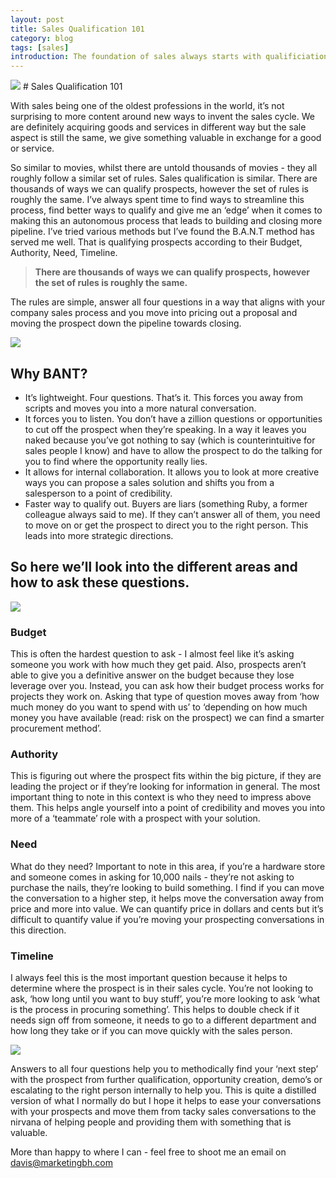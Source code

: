 ```yaml
---
layout: post
title: Sales Qualification 101
category: blog
tags: [sales]
introduction: The foundation of sales always starts with qualificiation.
---
```


<img src="https://images.unsplash.com/photo-1488998427799-e3362cec87c3?ixlib=rb-0.3.5&s=6c4de93ecb1e1d0f6a71e9d7e30e39fb&auto=format&fit=crop&w=1050&q=80">
# Sales Qualification 101

With sales being one of the oldest professions in the world, it’s not surprising to more content around new ways to invent the sales cycle. We are definitely acquiring goods and services in different way but the sale aspect is still the same, we give something valuable in exchange for a good or service.

So similar to movies, whilst there are untold thousands of movies - they all roughly follow a similar set of rules. Sales qualification is similar. There are thousands of ways we can qualify prospects, however the set of rules is roughly the same. I’ve always spent time to find ways to streamline this process, find better ways to qualify and give me an ‘edge’ when it comes to making this an autonomous process that leads to building and closing more pipeline. I’ve tried various methods but I’ve found the B.A.N.T method has served me well. That is qualifying prospects according to their Budget, Authority, Need, Timeline.


> **There are thousands of ways we can qualify prospects, however the set of rules is roughly the same.**


The rules are simple, answer all four questions in a way that aligns with your company sales process and you move into pricing out a proposal and moving the prospect down the pipeline towards closing.

![](https://images.unsplash.com/photo-1506169894395-36397e4aaee4?ixlib=rb-0.3.5&s=0adf39552a3f95577219a702971860e0&auto=format&fit=crop&w=1050&q=80)
## Why BANT?
* It’s lightweight. Four questions. That’s it. This forces you away from scripts and moves you into a more natural conversation.
* It forces you to listen. You don’t have a zillion questions or opportunities to cut off the prospect when they’re speaking. In a way it leaves you naked because you’ve got nothing to say (which is counterintuitive for sales people I know) and have to allow the prospect to do the talking for you to find where the opportunity really lies.
* It allows for internal collaboration. It allows you to look at more creative ways you can propose a sales solution and shifts you from a salesperson to a point of credibility.
* Faster way to qualify out. Buyers are liars (something Ruby, a former colleague always said to me). If they can’t answer all of them, you need to move on or get the prospect to direct you to the right person. This leads into more strategic directions.

## So here we’ll look into the different areas and how to ask these questions.

![](https://images.unsplash.com/photo-1505238680356-667803448bb6?ixlib=rb-0.3.5&ixid=eyJhcHBfaWQiOjEyMDd9&s=d39fe8df8ff9407562e2f89aec3c1318&auto=format&fit=crop&w=1950&q=80)

### Budget
This is often the hardest question to ask - I almost feel like it’s asking someone you work with how much they get paid. Also, prospects aren’t able to give you a definitive answer on the budget because they lose leverage over you. Instead, you can ask how their budget process works for projects they work on. Asking that type of question moves away from ‘how much money do you want to spend with us’ to ‘depending on how much money you have available (read: risk on the prospect) we can find a smarter procurement method’.

### Authority
This is figuring out where the prospect fits within the big picture, if they are leading the project or if they’re looking for information in general.    The most important thing to note in this context is who they need to impress above them. This helps angle yourself into a point of credibility and moves you into more of a ‘teammate’ role with a prospect with your solution.

### Need
What do they need? Important to note in this area, if you’re a hardware store and someone comes in asking for 10,000 nails - they’re not asking to purchase the nails, they’re looking to build something. I find if you can move the conversation to a higher step, it helps move the conversation away from price and more into value. We can quantify price in dollars and cents but it’s difficult to quantify value if you’re moving your prospecting conversations in this direction.

### Timeline
I always feel this is the most important question because it helps to determine where the prospect is in their sales cycle. You’re not looking to ask, ‘how long until you want to buy stuff’, you’re more looking to ask ‘what is the process in procuring something’. This helps to double check if it needs sign off from someone, it needs to go to a different department and how long they take or if you can move quickly with the sales person.

![](https://images.unsplash.com/photo-1504670073073-6123e39e0754?ixlib=rb-0.3.5&ixid=eyJhcHBfaWQiOjEyMDd9&s=23c233a430f2ca6be8d78f8608b416d5&auto=format&fit=crop&w=1050&q=80)

Answers to all four questions help you to methodically find your ‘next step’ with the prospect from further qualification, opportunity creation, demo’s or escalating to the right person internally to help you. This is quite a distilled version of what I normally do but I hope it helps to ease your conversations with your prospects and move them from tacky sales conversations to the nirvana of helping people and providing them with something that is valuable.

More than happy to where I can - feel free to shoot me an email on <a href="mailto:davis@marketingbh.com">davis@marketingbh.com</a>
